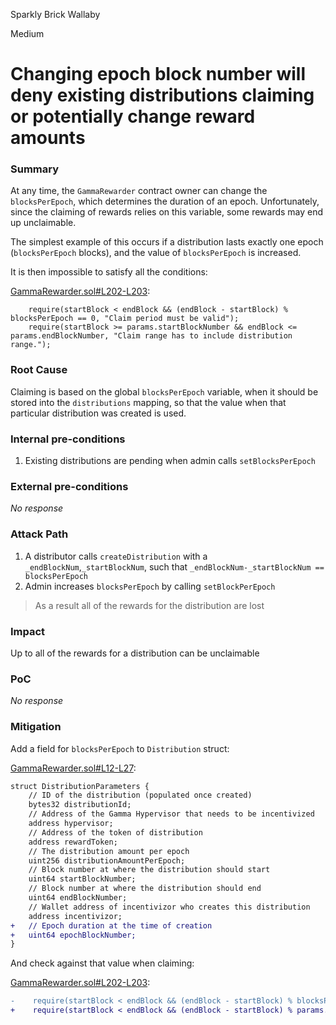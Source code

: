 Sparkly Brick Wallaby

Medium

# Changing epoch block number will deny existing distributions claiming or potentially change reward amounts

### Summary

At any time, the `GammaRewarder` contract owner can change the `blocksPerEpoch`, which determines the duration of an epoch. Unfortunately, since the claiming of rewards relies on this variable, some rewards may end up unclaimable.

The simplest example of this occurs if a distribution lasts exactly one epoch (`blocksPerEpoch` blocks), and the value of `blocksPerEpoch` is increased.

It is then impossible to satisfy all the conditions:

[GammaRewarder.sol#L202-L203](https://github.com/sherlock-audit/2024-10-gamma-rewarder/blob/main/GammaRewarder/contracts/GammaRewarder.sol#L202-L203):
```solidity
    require(startBlock < endBlock && (endBlock - startBlock) % blocksPerEpoch == 0, "Claim period must be valid");
    require(startBlock >= params.startBlockNumber && endBlock <= params.endBlockNumber, "Claim range has to include distribution range.");
```

### Root Cause

Claiming is based on the global `blocksPerEpoch` variable, when it should be stored into the `distributions` mapping, so that the value when that particular distribution was created is used.


### Internal pre-conditions

1. Existing distributions are pending when admin calls `setBlocksPerEpoch` 


### External pre-conditions

_No response_

### Attack Path

1. A distributor calls `createDistribution` with a `_endBlockNum`,`_startBlockNum`, such that `_endBlockNum-_startBlockNum == blocksPerEpoch`
2. Admin increases `blocksPerEpoch` by calling `setBlockPerEpoch`

> As a result all of the rewards for the distribution are lost

### Impact

Up to all of the rewards for a distribution can be unclaimable

### PoC

_No response_

### Mitigation


Add a field for `blocksPerEpoch` to `Distribution` struct:

[GammaRewarder.sol#L12-L27](https://github.com/sherlock-audit/2024-10-gamma-rewarder/blob/main/GammaRewarder/contracts/GammaRewarder.sol#L12-L27):
```diff
struct DistributionParameters {
    // ID of the distribution (populated once created)
    bytes32 distributionId;
    // Address of the Gamma Hypervisor that needs to be incentivized
    address hypervisor;
    // Address of the token of distribution
    address rewardToken;
    // The distribution amount per epoch
    uint256 distributionAmountPerEpoch;
    // Block number at where the distribution should start
    uint64 startBlockNumber;
    // Block number at where the distribution should end
    uint64 endBlockNumber;
    // Wallet address of incentivizor who creates this distribution
    address incentivizor;
+   // Epoch duration at the time of creation
+   uint64 epochBlockNumber;
}
```

And check against that value when claiming:

[GammaRewarder.sol#L202-L203](https://github.com/sherlock-audit/2024-10-gamma-rewarder/blob/main/GammaRewarder/contracts/GammaRewarder.sol#L202-L203):
```diff
-    require(startBlock < endBlock && (endBlock - startBlock) % blocksPerEpoch == 0, "Claim period must be valid");
+    require(startBlock < endBlock && (endBlock - startBlock) % params.blocksPerEpoch == 0, "Claim period must be valid");
```
